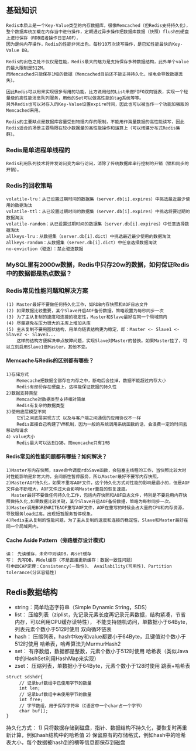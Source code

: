 
## 基础知识
    Redis本质上是一个Key-Value类型的内存数据库，很像Memcached（但Redis支持持久化），
    整个数据库统加载在内存当中进行操作，定期通过异步操作把数据库数据（快照）flush到硬盘上进行保存（RDB或者操作日志AOF），
    因为是纯内存操作，Redis的性能非常出色，每秒10万次读写操作，是已知性能最快的Key-Value DB。

    Redis的出色之处不仅仅是性能，Redis最大的魅力是支持保存多种数据结构，此外单个value的最大限制是512M，
    而Memcached只能保存1MB的数据（Memcached目前还不能支持持久化，掉电会导致数据丢失）。
    
    因此Redis可以用来实现很多有用的功能，比方说用他的List来做FIFO双向链表，实现一个轻量级的高性能消息队列服务，用他的Set可以做高性能的tag系统等等。
    另外Redis也可以对存入的Key-Value设置expire时间，因此也可以被当作一个功能加强版的Memcached来用。

    Redis的主要缺点是数据库容量受到物理内存的限制，不能用作海量数据的高性能读写，因此Redis适合的场景主要局限在较小数据量的高性能操作和运算上（可以搭建分布式Redis集群）。

### Redis是单进程单线程的
    Redis利用队列技术将并发访问变为串行访问，消除了传统数据库串行控制的开销（锁和同步的开销）。

### Redis的回收策略
    volatile-lru：从已设置过期时间的数据集（server.db[i].expires）中挑选最近最少使用的数据淘汰
    volatile-ttl：从已设置过期时间的数据集（server.db[i].expires）中挑选将要过期的数据淘汰
    volatile-random：从已设置过期时间的数据集（server.db[i].expires）中任意选择数据淘汰
    allkeys-lru：从数据集（server.db[i].dict）中挑选最近最少使用的数据淘汰
    allkeys-random：从数据集（server.db[i].dict）中任意选择数据淘汰
    no-enviction（驱逐）：禁止驱逐数据

### MySQL里有2000w数据，Redis中只存20w的数据，如何保证Redis中的数据都是热点数据？

### Redis常见性能问题和解决方案
    (1) Master最好不要做任何持久化工作，如RDB内存快照和AOF日志文件
    (2) 如果数据比较重要，某个Slave开启AOF备份数据，策略设置为每秒同步一次
    (3) 为了主从复制的速度和连接的稳定性，Master和Slave最好在同一个局域网内
    (4) 尽量避免在压力很大的主库上增加从库
    (5) 主从复制不要用图状结构，用单向链表结构更为稳定，即：Master <- Slave1 <- Slave2 <- Slave3...
        这样的结构方便解决单点故障问题，实现Slave对Master的替换。如果Master挂了，可以立刻启用Slave1做Master，其他不变。

#### Memcache与Redis的区别都有哪些？
    1)存储方式
        Memecache把数据全部存在内存之中，断电后会挂掉，数据不能超过内存大小
        Redis有部份存在硬盘上，这样能保证数据的持久性
    2)数据支持类型
        Memcache对数据类型支持相对简单
        Redis有复杂的数据类型
    3)使用底层模型不同
        它们之间底层实现方式 以及与客户端之间通信的应用协议不一样
        Redis直接自己构建了VM机制，因为一般的系统调用系统函数的话，会浪费一定的时间去移动和请求
    4）value大小
        Redis最大可以达到1GB，而memcache只有1MB

#### Redis常见的性能问题都有哪些？如何解决？
    1)Master写内存快照，save命令调度rdbSave函数，会阻塞主线程的工作，当快照比较大时对性能影响是非常大的，会间断性暂停服务，所以Master最好不要写内存快照。
    2)MasterAOF持久化，如果不重写AOF文件，这个持久化方式对性能的影响是最小的，但是AOF文件会不断增大，AOF文件过大会影响Master重启的恢复速度。
      Master最好不要做任何持久化工作，包括内存快照和AOF日志文件，特别是不要启用内存快照做持久化,如果数据比较关键，某个Slave开启AOF备份数据，策略为每秒同步一次。
    3)Master调用BGREWRITEAOF重写AOF文件，AOF在重写的时候会占大量的CPU和内存资源，导致服务load过高，出现短暂服务暂停现象。
    4)Redis主从复制的性能问题，为了主从复制的速度和连接的稳定性，Slave和Master最好在同一个局域网内。

#### Cache Aside Pattern（旁路缓存设计模式）
    读： 先读缓存，未命中则读DB，再set缓存
    写： 先写DB，再del缓存（不是直接更新缓存：数据一致性问题）
    引申出CAP定理：Consistency(一致性)、 Availability(可用性)、Partition tolerance(分区容错性)
    

## Redis数据结构
   * string：简单动态字符串（Simple Dynamic String，SDS）
   * list：
          压缩列表（ziplist，先记录元素长度再记录元素数据，结构紧凑，节省内存，可以利用CPU缓存读特性），
                不能支持随机访问，单数据小于64Byte，列表元素个数小于512时使用
          双向循环链表
   * hash：
          压缩列表，hash中key和value都要小于64Byte，且键值对个数小于512时使用
          哈希表，哈希算法为MurmurHash2
   * set：
          有序数组，数据都是整数，元素个数小于512时使用
          哈希表（类似Java中的HashSet利用HashMap来实现）
   * zset：
          压缩列表，单数据小于64Byte，元素个数小于128时使用
          跳表+哈希表
```
struct sdshdr{
     // 记录buf数组中已使用字节的数量
     int len;
     // 记录buf数组中未使用字节的数量
     int free;
     // 字节数组，用于保存字符串（C语言中一个char占一个字节）
     char buf[];
}
```
持久化方式：
    1) 只将数据存储到磁盘，指针、数据结构不持久化，要恢复时再重新计算，例如hash结构中的哈希值
    2) 保留原有的存储格式，例如hash中的哈希表大小，每个数据被hash到的槽等信息都保存到磁盘
    
    

